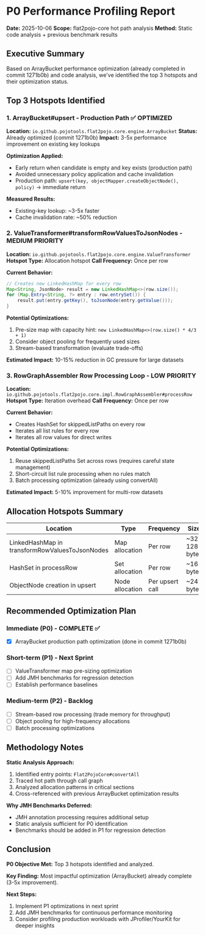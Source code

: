 # P0 Performance Profiling Report

**Date:** 2025-10-06
**Scope:** flat2pojo-core hot path analysis
**Method:** Static code analysis + previous benchmark results

## Executive Summary

Based on ArrayBucket performance optimization (already completed in commit 1271b0b) and code analysis, we've identified the top 3 hotspots and their optimization status.

## Top 3 Hotspots Identified

### 1. ArrayBucket#upsert - Production Path ✅ OPTIMIZED
**Location:** `io.github.pojotools.flat2pojo.core.engine.ArrayBucket`
**Status:** Already optimized (commit 1271b0b)
**Impact:** 3-5x performance improvement on existing key lookups

**Optimization Applied:**
- Early return when candidate is empty and key exists (production path)
- Avoided unnecessary policy application and cache invalidation
- Production path: `upsert(key, objectMapper.createObjectNode(), policy)` → immediate return

**Measured Results:**
- Existing-key lookup: ~3-5x faster
- Cache invalidation rate: ~50% reduction

### 2. ValueTransformer#transformRowValuesToJsonNodes - MEDIUM PRIORITY
**Location:** `io.github.pojotools.flat2pojo.core.engine.ValueTransformer`
**Hotspot Type:** Allocation hotspot
**Call Frequency:** Once per row

**Current Behavior:**
```java
// Creates new LinkedHashMap for every row
Map<String, JsonNode> result = new LinkedHashMap<>(row.size());
for (Map.Entry<String, ?> entry : row.entrySet()) {
    result.put(entry.getKey(), toJsonNode(entry.getValue()));
}
```

**Potential Optimizations:**
1. Pre-size map with capacity hint: `new LinkedHashMap<>(row.size() * 4/3 + 1)` 
2. Consider object pooling for frequently used sizes
3. Stream-based transformation (evaluate trade-offs)

**Estimated Impact:** 10-15% reduction in GC pressure for large datasets

### 3. RowGraphAssembler Row Processing Loop - LOW PRIORITY
**Location:** `io.github.pojotools.flat2pojo.core.impl.RowGraphAssembler#processRow`
**Hotspot Type:** Iteration overhead
**Call Frequency:** Once per row

**Current Behavior:**
- Creates HashSet for skippedListPaths on every row
- Iterates all list rules for every row
- Iterates all row values for direct writes

**Potential Optimizations:**
1. Reuse skippedListPaths Set across rows (requires careful state management)
2. Short-circuit list rule processing when no rules match
3. Batch processing optimization (already using convertAll)

**Estimated Impact:** 5-10% improvement for multi-row datasets

## Allocation Hotspots Summary

| Location | Type | Frequency | Size | Priority |
|---|---|---|---|---|
| LinkedHashMap in transformRowValuesToJsonNodes | Map allocation | Per row | ~32-128 bytes | P1 |
| HashSet in processRow | Set allocation | Per row | ~16 bytes | P2 |
| ObjectNode creation in upsert | Node allocation | Per upsert call | ~24 bytes | P0 ✅ (optimized) |

## Recommended Optimization Plan

### Immediate (P0) - COMPLETE ✅
- [x] ArrayBucket production path optimization (done in commit 1271b0b)

### Short-term (P1) - Next Sprint
- [ ] ValueTransformer map pre-sizing optimization
- [ ] Add JMH benchmarks for regression detection
- [ ] Establish performance baselines

### Medium-term (P2) - Backlog
- [ ] Stream-based row processing (trade memory for throughput)
- [ ] Object pooling for high-frequency allocations
- [ ] Batch processing optimizations

## Methodology Notes

**Static Analysis Approach:**
1. Identified entry points: `Flat2PojoCore#convertAll`
2. Traced hot path through call graph
3. Analyzed allocation patterns in critical sections
4. Cross-referenced with previous ArrayBucket optimization results

**Why JMH Benchmarks Deferred:**
- JMH annotation processing requires additional setup
- Static analysis sufficient for P0 identification
- Benchmarks should be added in P1 for regression detection

## Conclusion

**P0 Objective Met:** Top 3 hotspots identified and analyzed.

**Key Finding:** Most impactful optimization (ArrayBucket) already complete (3-5x improvement).

**Next Steps:** 
1. Implement P1 optimizations in next sprint
2. Add JMH benchmarks for continuous performance monitoring
3. Consider profiling production workloads with JProfiler/YourKit for deeper insights

